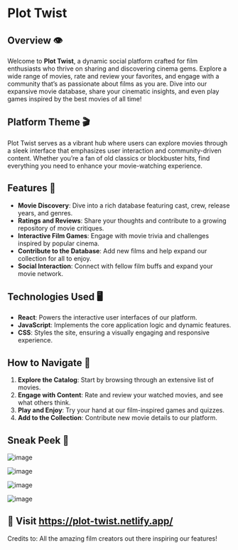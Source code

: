 # Plot Twist

## Overview 👁️
Welcome to **Plot Twist**, a dynamic social platform crafted for film enthusiasts who thrive on sharing and discovering cinema gems. Explore a wide range of movies, rate and review your favorites, and engage with a community that’s as passionate about films as you are. Dive into our expansive movie database, share your cinematic insights, and even play games inspired by the best movies of all time!

## Platform Theme 🎬
Plot Twist serves as a vibrant hub where users can explore movies through a sleek interface that emphasizes user interaction and community-driven content. Whether you’re a fan of old classics or blockbuster hits, find everything you need to enhance your movie-watching experience.

## Features 🌟
- **Movie Discovery**: Dive into a rich database featuring cast, crew, release years, and genres.
- **Ratings and Reviews**: Share your thoughts and contribute to a growing repository of movie critiques.
- **Interactive Film Games**: Engage with movie trivia and challenges inspired by popular cinema.
- **Contribute to the Database**: Add new films and help expand our collection for all to enjoy.
- **Social Interaction**: Connect with fellow film buffs and expand your movie network.

## Technologies Used 🖥️
- **React**: Powers the interactive user interfaces of our platform.
- **JavaScript**: Implements the core application logic and dynamic features.
- **CSS**: Styles the site, ensuring a visually engaging and responsive experience.

## How to Navigate 🧭
1. **Explore the Catalog**: Start by browsing through an extensive list of movies.
2. **Engage with Content**: Rate and review your watched movies, and see what others think.
3. **Play and Enjoy**: Try your hand at our film-inspired games and quizzes.
4. **Add to the Collection**: Contribute new movie details to our platform.

## Sneak Peek 👀

![image](https://github.com/marianaGOD/PROJECTMOD2-FE/assets/159461791/90b2da1e-c978-4410-92c8-5cfbe79d7715)


![image](https://github.com/marianaGOD/PROJECTMOD2-FE/assets/159461791/a236653f-72d6-4da9-90e7-24c8bdd446a0)


![image](https://github.com/marianaGOD/PROJECTMOD2-FE/assets/159461791/c21b854c-1afa-4a53-9220-b39f898e05a3)

![image](https://github.com/marianaGOD/PROJECTMOD2-FE/assets/159461791/0fb82c5b-1e71-4c78-9bea-20dd17238ad1)

## 🎥 Visit https://plot-twist.netlify.app/

Credits to: All the amazing film creators out there inspiring our features!
